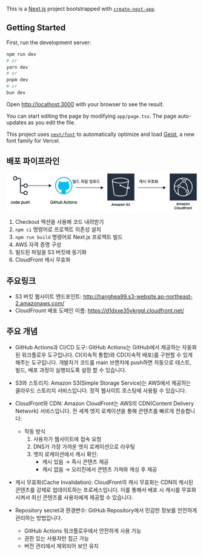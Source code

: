 This is a [Next.js](https://nextjs.org) project bootstrapped with [`create-next-app`](https://nextjs.org/docs/app/api-reference/cli/create-next-app).

## Getting Started

First, run the development server:

```bash
npm run dev
# or
yarn dev
# or
pnpm dev
# or
bun dev
```

Open [http://localhost:3000](http://localhost:3000) with your browser to see the result.

You can start editing the page by modifying `app/page.tsx`. The page auto-updates as you edit the file.

This project uses [`next/font`](https://nextjs.org/docs/app/building-your-application/optimizing/fonts) to automatically optimize and load [Geist](https://vercel.com/font), a new font family for Vercel.

## 배포 파이프라인

![배포 파이프라인 다이어그램](./pipeline.webp)

1. Checkout 액션을 사용해 코드 내려받기
2. `npm ci` 명령어로 프로젝트 의존성 설치
3. `npm run build` 명령어로 Next.js 프로젝트 빌드
4. AWS 자격 증명 구성
5. 빌드된 파일을 S3 버킷에 동기화
6. CloudFront 캐시 무효화

## 주요링크

- S3 버킷 웹사이트 엔드포인트: http://hanghea99.s3-website.ap-northeast-2.amazonaws.com/
- CloudFrount 배포 도메인 이름: https://d1dxxe35ykrggl.cloudfront.net/

## 주요 개념

- GitHub Actions과 CI/CD 도구: GitHub Actions는 GitHub에서 제공하는 자동화된 워크플로우 도구입니다. CI(지속적 통합)와 CD(지속적 배포)를 구현할 수 있게 해주는 도구입니다. 개발자가 코드를 main 브랜치에 push하면 자동으로 테스트, 빌드, 배포 과정이 실행되도록 설정 할 수 있습니다.
- S3와 스토리지: Amazon S3(Simple Storage Service)는 AWS에서 제공하는 클라우드 스토리지 서비스입니다. 정적 웹사이트 호스팅에 사용될 수 있습니다.
- CloudFront와 CDN: Amazon CloudFront는 AWS의 CDN(Content Delivery Network) 서비스입니다. 전 세계 엣지 로케이션을 통해 콘텐츠를 빠르게 전송합니다:

  - 작동 방식
    1. 사용자가 웹사이트에 접속 요청
    2. DNS가 가장 가까운 엣지 로케이션으로 라우팅
    3. 엣지 로케이션에서 캐시 확인:
       - 캐시 있음 → 즉시 콘텐츠 제공
       - 캐시 없음 → 오리진에서 콘텐츠 가져와 캐싱 후 제공

- 캐시 무효화(Cache Invalidation): CloudFront의 캐시 무효화는 CDN의 캐시된 콘텐츠를 강제로 업데이트하는 프로세스입니다. 이를 통해서 배포 시 캐시를 무효화 시켜서 최신 콘텐츠를 사용자에게 제공할 수 있습니다.
- Repository secret과 환경변수: GitHub Repository에서 민감한 정보를 안전하게 관리하는 방법입니다.
  - GitHub Actions 워크플로우에서 안전하게 사용 가능
  - 권한 있는 사용자만 접근 가능
  - 버전 관리에서 제외되어 보안 유지
